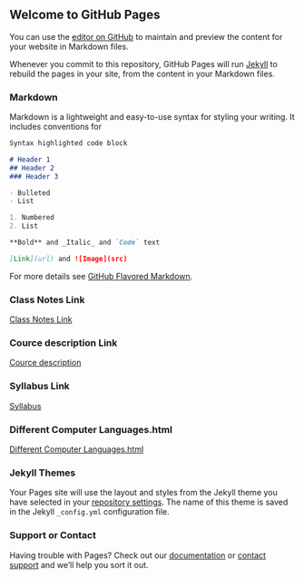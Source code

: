 ## Welcome to GitHub Pages

You can use the [editor on GitHub](https://github.com/eastmmal000/IB-Comp-Sci/edit/master/README.md) to maintain and preview the content for your website in Markdown files.

Whenever you commit to this repository, GitHub Pages will run [Jekyll](https://jekyllrb.com/) to rebuild the pages in your site, from the content in your Markdown files.

### Markdown

Markdown is a lightweight and easy-to-use syntax for styling your writing. It includes conventions for

```markdown
Syntax highlighted code block

# Header 1
## Header 2
### Header 3

- Bulleted
- List

1. Numbered
2. List

**Bold** and _Italic_ and `Code` text

[Link](url) and ![Image](src)
```

For more details see [GitHub Flavored Markdown](https://guides.github.com/features/mastering-markdown/).

### Class Notes Link
  [Class Notes Link](https://github.com/eastmmal000/IB-Comp-Sci/blob/master/Class%20Notes.md)
### Cource description Link
  [Cource description](https://github.com/eastmmal000/IB-Comp-Sci/blob/master/Cource%20description.md)
### Syllabus Link
   [Syllabus](https://github.com/eastmmal000/IB-Comp-Sci/blob/master/Syllabus.md)
### Different Computer Languages.html
   [Different Computer Languages.html](https://github.com/eastmmal000/IB-Comp-Sci/blob/master/Different%20Computer%20Languages.html)
### Jekyll Themes

Your Pages site will use the layout and styles from the Jekyll theme you have selected in your [repository settings](https://github.com/eastmmal000/IB-Comp-Sci/settings). The name of this theme is saved in the Jekyll `_config.yml` configuration file.

### Support or Contact

Having trouble with Pages? Check out our [documentation](https://help.github.com/categories/github-pages-basics/) or [contact support](https://github.com/contact) and we’ll help you sort it out.
